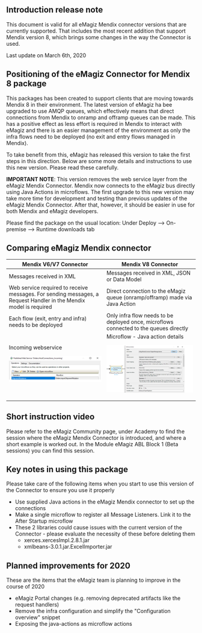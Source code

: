 ## Introduction release note

This document is valid for all eMagiz Mendix connector versions that are currently supported. That includes the most recent addition that support Mendix version 8, which brings some changes in the way the Connector is used.

Last update on March 6th, 2020

## Positioning of the eMagiz Connector for Mendix 8 package

This packages has been created to support clients that are moving towards Mendix 8 in their environment. The latest version of eMagiz ha bee upgraded to use AMQP queues, which effectively means that direct connections from Mendix to onramp and offramp queues can be made. This has a positive effect as less effort is required in Mendix to interact with eMagiz and there is an easier management of the environment as only the infra flows need to be deployed (no exit and entry flows managed in Mendix).

To take benefit from this, eMagiz has released this version to take the first steps in this direction. Below are some more details and instructions to use this new version. Please read these carefully.

**IMPORTANT NOTE**: This version removes the web service layer from the eMagiz Mendix Connector. Mendix now connects to the eMagiz bus directly using Java Actions in microflows. The first upgrade to this new version may take more time for development and testing than previous updates of the eMagiz Mendix Connector. After that, however, it should be easier in use for both Mendix and eMagiz developers. 

Please find the package on the usual location: Under Deploy --> On-premise --> Runtime downloads tab

## Comparing eMagiz Mendix connector

| Mendix V6/V7 Connector| Mendix V8 Connector|
| ------ | ------ |
| Messages received in XML  | Messages received in XML, JSON or Data Model|
| Web service required to receive messages. For sending messages, a Request Handler in the Mendix model is required | Direct connection to the eMagiz queue (onramp/offramp) made via Java Action|
| Each flow (exit, entry and infra) needs to be deployed | Only infra flow needs to be deployed once, microflows connected to the queues directly |
|Incoming webservice <p align="center"><img  src="../../img/howto/eMM Connector - Old view webservice.png"></p>| Microflow - Java action details<p align="center"><img  src="../../img/howto/eMM Connector - New view webservice.png"></p>|

## Short instruction video

Please refer to the eMagiz Community page, under Academy to find the session where the eMagiz Mendix Connector is introduced, and where a short example is worked out. In the Module eMagiz ABL Block 1 (Beta sessions) you can find this session.

## Key notes in using this package

Please take care of the following items when you start to use this version of the Connector to ensure you use it properly
- Use supplied Java actions in the eMagiz Mendix connector to set up the connections
- Make a single microflow to register all Message Listeners. Link it to the After Startup microflow
- These 2 libraries could cause issues with the current version of the Connector - please evaluate the necessity of these before deleting them
  - xerces.xercesImpl.2.8.1.jar
  - xmlbeans-3.0.1.jar.ExcelImporter.jar

## Planned improvements for 2020
These are the items that the eMagiz team is planning to improve in the course of 2020
- eMagiz Portal changes (e.g. removing deprecated artifacts like the request handlers)  
- Remove the infra configuration and simplify the "Configuration overview" snippet
- Exposing the java-actions as microflow actions